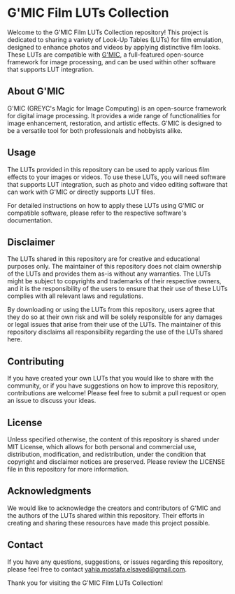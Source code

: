 # G'MIC Film LUTs Collection

Welcome to the G'MIC Film LUTs Collection repository! This project is dedicated to sharing a variety of Look-Up Tables (LUTs) for film emulation, designed to enhance photos and videos by applying distinctive film looks. These LUTs are compatible with [G'MIC](https://gmic.eu/), a full-featured open-source framework for image processing, and can be used within other software that supports LUT integration.

## About G'MIC

G'MIC (GREYC's Magic for Image Computing) is an open-source framework for digital image processing. It provides a wide range of functionalities for image enhancement, restoration, and artistic effects. G'MIC is designed to be a versatile tool for both professionals and hobbyists alike.

## Usage

The LUTs provided in this repository can be used to apply various film effects to your images or videos. To use these LUTs, you will need software that supports LUT integration, such as photo and video editing software that can work with G'MIC or directly supports LUT files.

For detailed instructions on how to apply these LUTs using G'MIC or compatible software, please refer to the respective software's documentation.

## Disclaimer

The LUTs shared in this repository are for creative and educational purposes only. The maintainer of this repository does not claim ownership of the LUTs and provides them as-is without any warranties. The LUTs might be subject to copyrights and trademarks of their respective owners, and it is the responsibility of the users to ensure that their use of these LUTs complies with all relevant laws and regulations.

By downloading or using the LUTs from this repository, users agree that they do so at their own risk and will be solely responsible for any damages or legal issues that arise from their use of the LUTs. The maintainer of this repository disclaims all responsibility regarding the use of the LUTs shared here.

## Contributing

If you have created your own LUTs that you would like to share with the community, or if you have suggestions on how to improve this repository, contributions are welcome! Please feel free to submit a pull request or open an issue to discuss your ideas.

## License

Unless specified otherwise, the content of this repository is shared under MIT License, which allows for both personal and commercial use, distribution, modification, and redistribution, under the condition that copyright and disclaimer notices are preserved. Please review the LICENSE file in this repository for more information.

## Acknowledgments

We would like to acknowledge the creators and contributors of G'MIC and the authors of the LUTs shared within this repository. Their efforts in creating and sharing these resources have made this project possible.

## Contact

If you have any questions, suggestions, or issues regarding this repository, please feel free to contact yahia.mostafa.elsayed@gmail.com.

Thank you for visiting the G'MIC Film LUTs Collection!
